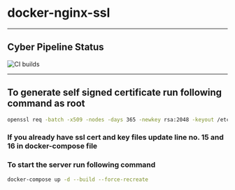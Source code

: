 # docker-nginx-ssl

---

## Cyber Pipeline Status

![CI builds](https://github.com/abneetwats24/docker-nginx-ssl/actions/workflows/docker-image.yml/badge.svg)

---

## To generate self signed certificate run following command as root

```bash
openssl req -batch -x509 -nodes -days 365 -newkey rsa:2048 -keyout /etc/ssl/private/nginx.key -out /etc/ssl/certs/nginx.crt 
```

### If you already have ssl cert and key files update line no. 15 and 16 in docker-compose file

### To start the server run following command

```bash
docker-compose up -d --build --force-recreate
```
